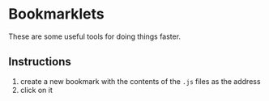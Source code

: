 # Bookmarklets

These are some useful tools for doing things faster.

## Instructions

1. create a new bookmark with the contents of the `.js` files as the address
2. click on it